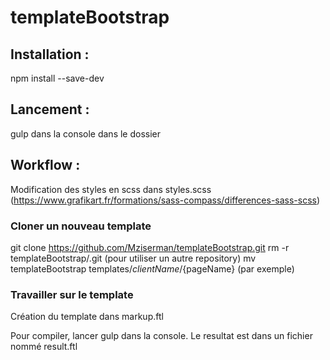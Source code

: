 # templateBootstrap

## Installation : 
npm install --save-dev

## Lancement : 
gulp
dans la console dans le dossier

## Workflow : 
Modification des styles en scss dans styles.scss (https://www.grafikart.fr/formations/sass-compass/differences-sass-scss)
### Cloner un nouveau template
git clone https://github.com/Mziserman/templateBootstrap.git
rm -r templateBootstrap/.git (pour utiliser un autre repository)
mv templateBootstrap templates/${clientName}/${pageName} (par exemple)

### Travailler sur le template 
Création du template dans markup.ftl

Pour compiler, lancer gulp dans la console.
Le resultat est dans un fichier nommé result.ftl
